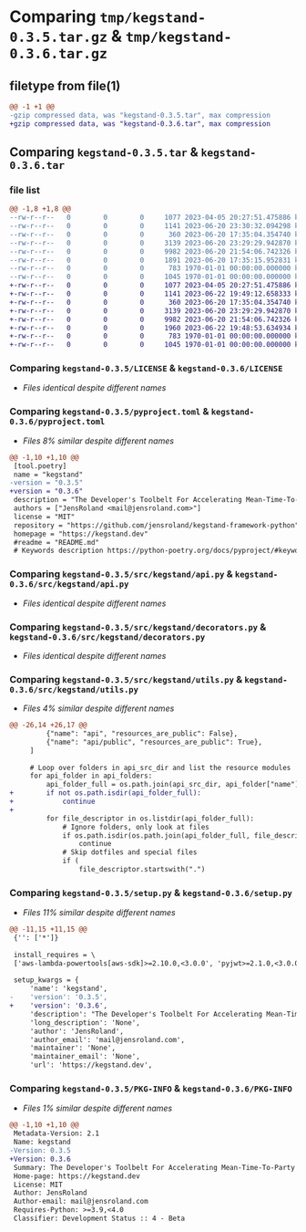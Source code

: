 # Comparing `tmp/kegstand-0.3.5.tar.gz` & `tmp/kegstand-0.3.6.tar.gz`

## filetype from file(1)

```diff
@@ -1 +1 @@
-gzip compressed data, was "kegstand-0.3.5.tar", max compression
+gzip compressed data, was "kegstand-0.3.6.tar", max compression
```

## Comparing `kegstand-0.3.5.tar` & `kegstand-0.3.6.tar`

### file list

```diff
@@ -1,8 +1,8 @@
--rw-r--r--   0        0        0     1077 2023-04-05 20:27:51.475886 kegstand-0.3.5/LICENSE
--rw-r--r--   0        0        0     1141 2023-06-20 23:30:32.094298 kegstand-0.3.5/pyproject.toml
--rw-r--r--   0        0        0      360 2023-06-20 17:35:04.354740 kegstand-0.3.5/src/kegstand/__init__.py
--rw-r--r--   0        0        0     3139 2023-06-20 23:29:29.942870 kegstand-0.3.5/src/kegstand/api.py
--rw-r--r--   0        0        0     9982 2023-06-20 21:54:06.742326 kegstand-0.3.5/src/kegstand/decorators.py
--rw-r--r--   0        0        0     1891 2023-06-20 17:35:15.952831 kegstand-0.3.5/src/kegstand/utils.py
--rw-r--r--   0        0        0      783 1970-01-01 00:00:00.000000 kegstand-0.3.5/setup.py
--rw-r--r--   0        0        0     1045 1970-01-01 00:00:00.000000 kegstand-0.3.5/PKG-INFO
+-rw-r--r--   0        0        0     1077 2023-04-05 20:27:51.475886 kegstand-0.3.6/LICENSE
+-rw-r--r--   0        0        0     1141 2023-06-22 19:49:12.658333 kegstand-0.3.6/pyproject.toml
+-rw-r--r--   0        0        0      360 2023-06-20 17:35:04.354740 kegstand-0.3.6/src/kegstand/__init__.py
+-rw-r--r--   0        0        0     3139 2023-06-20 23:29:29.942870 kegstand-0.3.6/src/kegstand/api.py
+-rw-r--r--   0        0        0     9982 2023-06-20 21:54:06.742326 kegstand-0.3.6/src/kegstand/decorators.py
+-rw-r--r--   0        0        0     1960 2023-06-22 19:48:53.634934 kegstand-0.3.6/src/kegstand/utils.py
+-rw-r--r--   0        0        0      783 1970-01-01 00:00:00.000000 kegstand-0.3.6/setup.py
+-rw-r--r--   0        0        0     1045 1970-01-01 00:00:00.000000 kegstand-0.3.6/PKG-INFO
```

### Comparing `kegstand-0.3.5/LICENSE` & `kegstand-0.3.6/LICENSE`

 * *Files identical despite different names*

### Comparing `kegstand-0.3.5/pyproject.toml` & `kegstand-0.3.6/pyproject.toml`

 * *Files 8% similar despite different names*

```diff
@@ -1,10 +1,10 @@
 [tool.poetry]
 name = "kegstand"
-version = "0.3.5"
+version = "0.3.6"
 description = "The Developer's Toolbelt For Accelerating Mean-Time-To-Party on AWS"
 authors = ["JensRoland <mail@jensroland.com>"]
 license = "MIT"
 repository = "https://github.com/jensroland/kegstand-framework-python"
 homepage = "https://kegstand.dev"
 #readme = "README.md"
 # Keywords description https://python-poetry.org/docs/pyproject/#keywords
```

### Comparing `kegstand-0.3.5/src/kegstand/api.py` & `kegstand-0.3.6/src/kegstand/api.py`

 * *Files identical despite different names*

### Comparing `kegstand-0.3.5/src/kegstand/decorators.py` & `kegstand-0.3.6/src/kegstand/decorators.py`

 * *Files identical despite different names*

### Comparing `kegstand-0.3.5/src/kegstand/utils.py` & `kegstand-0.3.6/src/kegstand/utils.py`

 * *Files 4% similar despite different names*

```diff
@@ -26,14 +26,17 @@
         {"name": "api", "resources_are_public": False},
         {"name": "api/public", "resources_are_public": True},
     ]
 
     # Loop over folders in api_src_dir and list the resource modules
     for api_folder in api_folders:
         api_folder_full = os.path.join(api_src_dir, api_folder["name"])
+        if not os.path.isdir(api_folder_full):
+            continue
+
         for file_descriptor in os.listdir(api_folder_full):
             # Ignore folders, only look at files
             if os.path.isdir(os.path.join(api_folder_full, file_descriptor)):
                 continue
             # Skip dotfiles and special files
             if (
                 file_descriptor.startswith(".")
```

### Comparing `kegstand-0.3.5/setup.py` & `kegstand-0.3.6/setup.py`

 * *Files 11% similar despite different names*

```diff
@@ -11,15 +11,15 @@
 {'': ['*']}
 
 install_requires = \
 ['aws-lambda-powertools[aws-sdk]>=2.10.0,<3.0.0', 'pyjwt>=2.1.0,<3.0.0']
 
 setup_kwargs = {
     'name': 'kegstand',
-    'version': '0.3.5',
+    'version': '0.3.6',
     'description': "The Developer's Toolbelt For Accelerating Mean-Time-To-Party on AWS",
     'long_description': 'None',
     'author': 'JensRoland',
     'author_email': 'mail@jensroland.com',
     'maintainer': 'None',
     'maintainer_email': 'None',
     'url': 'https://kegstand.dev',
```

### Comparing `kegstand-0.3.5/PKG-INFO` & `kegstand-0.3.6/PKG-INFO`

 * *Files 1% similar despite different names*

```diff
@@ -1,10 +1,10 @@
 Metadata-Version: 2.1
 Name: kegstand
-Version: 0.3.5
+Version: 0.3.6
 Summary: The Developer's Toolbelt For Accelerating Mean-Time-To-Party on AWS
 Home-page: https://kegstand.dev
 License: MIT
 Author: JensRoland
 Author-email: mail@jensroland.com
 Requires-Python: >=3.9,<4.0
 Classifier: Development Status :: 4 - Beta
```

